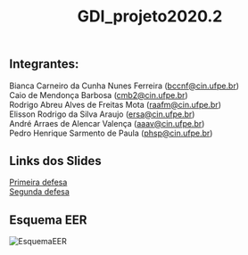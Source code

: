 <html>
  <body>
    <header>
      <h1>GDI_projeto2020.2</h1>
    </header>
    <h2>Integrantes:</h2>
    <p> Bianca Carneiro da Cunha Nunes Ferreira (<a href="mailto:bccnf@cin.ufpe.br">bccnf@cin.ufpe.br</a>)<br>
      Caio de Mendonça Barbosa (<a href="mailto:cmb2@cin.ufpe.br">cmb2@cin.ufpe.br</a>)<br>
      Rodrigo Abreu Alves de Freitas Mota (<a href="mailto:raafm@cin.ufpe.br">raafm@cin.ufpe.br</a>)<br>
      Elisson Rodrigo da Silva Araujo (<a href="mailto:ersa@cin.ufpe.br">ersa@cin.ufpe.br</a>)<br>
      André Arraes de Alencar Valença (<a href="mailto:aaav@cin.ufpe.br">aaav@cin.ufpe.br</a>)<br>
      Pedro Henrique Sarmento de Paula (<a href="mailto:phsp@cin.ufpe.br">phsp@cin.ufpe.br</a>)<br>
    </p>
    <h2>Links dos Slides</h2>
    <p>  
      <a href="https://docs.google.com/presentation/d/1ukphXlbhtCCrfMCaW3fWd24BapA3g1a0Knf5MKH9tsc/edit?usp=sharing" target="_blank">Primeira defesa</a><br>
      <a href="https://docs.google.com/presentation/d/1g0kEkb4plu76ai025nZn1Q5iHnpbMWM64Mz9eN-uBRI/edit?usp=sharing" target="_blank">Segunda defesa</a>
    </p>
    <h2>Esquema EER</h2>
    <img src="https://github.com/BiancaCarneiro/GDI_projeto2020.2/blob/main/Projeto%20L%C3%B3gico:Conceitual/EsquemaEERCase.PNG?raw=true" alt="EsquemaEER">
  </body>
</html>
